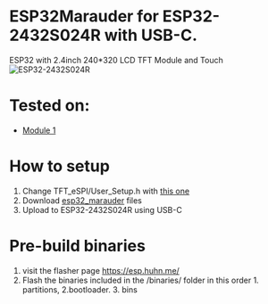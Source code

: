 
# ESP32Marauder for ESP32-2432S024R with USB-C.
ESP32 with 2.4inch 240*320 LCD TFT Module and Touch
![ESP32-2432S024R](https://github.com/b00mekk/ESP32-Marauder-ESP32-2432S024R/blob/main/ESP32-Arduino-LVGL-WIFI-Bluetooth-Development-Board-2-4-240-320-Smart-Display-Screen-2-4inch.jpg_.png?raw=true)

# Tested on:
- [Module 1]([https://aliexpress.com/item/1005006969878456.html](https://s.click.aliexpress.com/e/_DD5uQKp))

# How to setup
1. Change TFT_eSPI/User_Setup.h with [this one](https://github.com/b00mekk/ESP32-Marauder-ESP32-2432S024R/blob/main/User_Setup.h)
2. Download [esp32_marauder](https://github.com/b00mekk/ESP32-Marauder-ESP32-2432S024R/tree/main/esp32_marauder) files
3. Upload to ESP32-2432S024R using USB-C

# Pre-build binaries
1. visit the flasher page https://esp.huhn.me/
2. Flash the binaries included in the /binaries/ folder in this order 1. partitions, 2.bootloader. 3. bins
